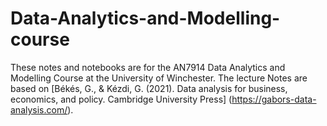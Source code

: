 # Data-Analytics-and-Modelling-course
These notes and notebooks are for the AN7914 Data Analytics and Modelling Course at the University of Winchester.
The lecture Notes are based on [Békés, G., & Kézdi, G. (2021). Data analysis for business, economics, and policy. Cambridge University Press] (https://gabors-data-analysis.com/).
